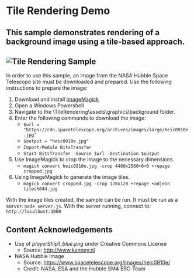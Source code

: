 # Tile Rendering Demo

This sample demonstrates rendering of a background image using a tile-based approach.
---
![Tile Rendering Sample](https://github.com/ProfPorkins/GameTech/blob/master/JavaScript/TileRendering/Tile-Rendering.png "")
---

In order to use this sample, an image from the NASA Hubble Space Telescope site must be downloaded and prepared.  Use the following instructions to prepare the image:

1. Download and install [ImageMagick](http://www.imagemagick.org/script/index.php)
2. Open a Windows Powershell
3. Navigate to the \TileRendering\assets\graphics\background folder.
4. Enter the following commands to download the image:
   * `$url = "https://cdn.spacetelescope.org/archives/images/large/heic0910e.jpg"`
   * `$output = "heic0910e.jpg"`
   * `Import-Module BitsTransfer`
   * `Start-BitsTransfer -Source $url -Destination $output`
5. Use ImageMagick to crop the image to the necessary dimensions.
   * `magick convert heic0910e.jpg -crop 4480x2560+0+0 +repage cropped.jpg`
6. Using ImageMagick to generate the image tiles.
   * `magick convert cropped.jpg -crop 128x128 +repage +adjoin tiles%04d.jpg`

With the image tiles created, the sample can be run.  It must be run as a server: `node server.js`.  With the server running, connect to: `http://localhost:3000`


## Content Acknowledgements

* Use of *playerShip1_blue.png* under Creative Commons License
  * Source: http://www.kenney.nl
* NASA Hubble Image
  * Source: https://www.spacetelescope.org/images/heic0910e/
  * Credit: NASA, ESA and the Hubble SM4 ERO Team
